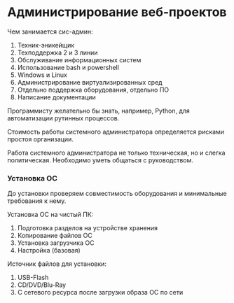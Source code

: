 # Администрирование веб-проектов

Чем занимается сис-админ: </br>
1. Техник-эникейщик
2. Техподдержка 2 и 3 линии
3. Обслуживание информационных систем
4. Использование bash и powershell
5. Windows и Linux  
6. Администрирование виртуализированных сред
7. Отдельно поддержка оборудования, отдельно ПО
8. Написание документации

Программисту желательно бы знать, например, Python, для автоматизации рутинных процессов.

Стоимость работы системного администратора определяется рисками простоя организации.

Работа системного администратора не только техническая, но и слегка политическая. Необходимо уметь общаться с руководством.

### Установка ОС

До установки проверяем совместимость оборудования и минимальные требования к нему.

Установка ОС на чистый ПК: </br>
1. Подготовка разделов на устройстве хранения
2. Копирование файлов ОС
3. Установка загрузчика ОС
4. Настройка (базовая)

Источник файлов для установки:
1. USB-Flash
2. CD/DVD/Blu-Ray
3. С сетевого ресурса после загрузки образа ОС по сети
